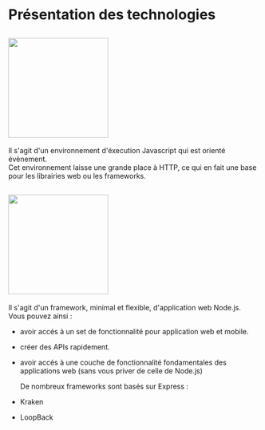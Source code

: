 # Présentation des technologies

   ## <img src="https://miro.medium.com/max/1200/1*X7a7F-yXRUAGLGLzdlGQMA.png" width="200"> 

  Il s'agit d'un environnement d'éxecution Javascript qui est orienté évènement. <br/>
  Cet environnement laisse une grande place à HTTP, ce qui en fait une base pour les librairies web ou les frameworks.
  
  
   ## <img src="https://upload.wikimedia.org/wikipedia/commons/6/64/Expressjs.png" width="200"> 
   
   Il s'agit d'un framework, minimal et flexible, d'application web Node.js.<br/>
   Vous pouvez ainsi :
* avoir accés à un set de fonctionnalité pour application web et mobile.
* créer des APIs rapidement.
* avoir accés à une couche de fonctionnalité fondamentales des applications web (sans vous priver de celle de Node.js)
            
   De nombreux frameworks sont basés sur Express : 
* Kraken
* LoopBack
